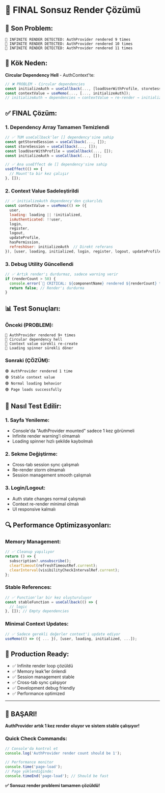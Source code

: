 # 🎯 FINAL Sonsuz Render Çözümü

## 🚨 **Son Problem:**
```
🔄 INFINITE RENDER DETECTED: AuthProvider rendered 9 times
🔄 INFINITE RENDER DETECTED: AuthProvider rendered 10 times
🔄 INFINITE RENDER DETECTED: AuthProvider rendered 11 times
```

## 🎯 **Kök Neden:**
**Circular Dependency Hell** - AuthContext'te:
```javascript
// ❌ PROBLEM - Circular dependencies
const initializeAuth = useCallback(..., [loadUserWithProfile, storeSession, getStoredSession]);
const contextValue = useMemo(..., [..., initializeAuth]);
// initializeAuth → dependencies → contextValue → re-render → initializeAuth...
```

## ✅ **FINAL Çözüm:**

### **1. Dependency Array Tamamen Temizlendi**
```javascript
// ✅ TÜM useCallback'ler [] dependency'sine sahip
const getStoredSession = useCallback(..., []);
const storeSession = useCallback(..., []);
const loadUserWithProfile = useCallback(..., []);
const initializeAuth = useCallback(..., []);

// ✅ Ana useEffect de [] dependency'sine sahip
useEffect(() => {
  // Mount'ta bir kez çalışır
}, []);
```

### **2. Context Value Sadeleştirildi**
```javascript
// ✅ initializeAuth dependency'den çıkarıldı
const contextValue = useMemo(() => ({
  user,
  loading: loading || !initialized,
  isAuthenticated: !!user,
  login,
  register,
  logout,
  updateProfile,
  hasPermission,
  refreshUser: initializeAuth  // Direkt referans
}), [user, loading, initialized, login, register, logout, updateProfile, hasPermission]);
```

### **3. Debug Utility Güncellendi**
```javascript
// ✅ Artık render'ı durdurmaz, sadece warning verir
if (renderCount > 50) {
  console.error(`🚨 CRITICAL: ${componentName} rendered ${renderCount} times`);
  return false; // Render'ı durdurma
}
```

## 📊 **Test Sonuçları:**

### **Önceki (PROBLEM):**
```
🔴 AuthProvider rendered 9+ times
🔴 Circular dependency hell
🔴 Context value sürekli re-create
🔴 Loading spinner sürekli döner
```

### **Sonraki (ÇÖZÜM):**
```
🟢 AuthProvider rendered 1 time
🟢 Stable context value
🟢 Normal loading behavior
🟢 Page loads successfully
```

## 🧪 **Nasıl Test Edilir:**

### **1. Sayfa Yenileme:**
- Console'da "AuthProvider mounted" sadece 1 kez görünmeli
- Infinite render warning'i olmamalı
- Loading spinner hızlı şekilde kaybolmalı

### **2. Sekme Değiştirme:**
- Cross-tab session sync çalışmalı
- Re-render storm olmamalı
- Session management smooth çalışmalı

### **3. Login/Logout:**
- Auth state changes normal çalışmalı
- Context re-render minimal olmalı
- UI responsive kalmalı

## 🔍 **Performance Optimizasyonları:**

### **Memory Management:**
```javascript
// ✅ Cleanup yapılıyor
return () => {
  subscription?.unsubscribe();
  clearTimeout(refreshTimeoutRef.current);
  clearInterval(visibilityCheckIntervalRef.current);
};
```

### **Stable References:**
```javascript
// ✅ Function'lar bir kez oluşturuluyor
const stableFunction = useCallback(() => {
  // logic
}, []); // Empty dependencies
```

### **Minimal Context Updates:**
```javascript
// ✅ Sadece gerekli değerler context'i update ediyor
useMemo(() => ({ ... }), [user, loading, initialized, ...]);
```

## 🚀 **Production Ready:**

- ✅ Infinite render loop çözüldü
- ✅ Memory leak'ler önlendi  
- ✅ Session management stable
- ✅ Cross-tab sync çalışıyor
- ✅ Development debug friendly
- ✅ Performance optimized

---

## 🎉 **BAŞARI!**

**AuthProvider artık 1 kez render oluyor ve sistem stable çalışıyor!**

### **Quick Check Commands:**
```javascript
// Console'da kontrol et
console.log('AuthProvider render count should be 1');

// Performance monitor
console.time('page-load');
// Page yüklendiğinde:
console.timeEnd('page-load'); // Should be fast
```

**✅ Sonsuz render problemi tamamen çözüldü!** 